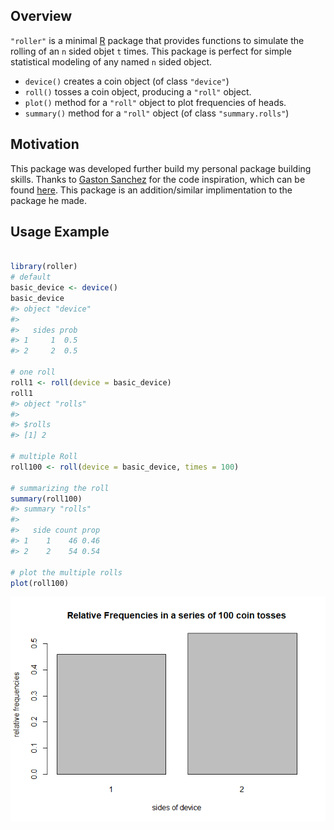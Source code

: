 
<!-- README.md is generated from README.Rmd. Please edit that file -->
Overview
--------

`"roller"` is a minimal [R](http://www.r-project.org/) package that provides functions to simulate the rolling of an `n` sided objet `t` times. This package is perfect for simple statistical modeling of any named `n` sided object.

-   `device()` creates a coin object (of class `"device"`)
-   `roll()` tosses a coin object, producing a `"roll"` object.
-   `plot()` method for a `"roll"` object to plot frequencies of heads.
-   `summary()` method for a `"roll"` object (of class `"summary.rolls"`)

Motivation
----------

This package was developed further build my personal package building skills. Thanks to [Gaston Sanchez](http://www.gastonsanchez.com/) for the code inspiration, which can be found [here](https://github.com/gastonstat/cointoss). This package is an addition/similar implimentation to the package he made.

Usage Example
-------------

``` r

library(roller)
# default
basic_device <- device()
basic_device
#> object "device"
#> 
#>   sides prob
#> 1     1  0.5
#> 2     2  0.5

# one roll
roll1 <- roll(device = basic_device)
roll1
#> object "rolls"
#> 
#> $rolls
#> [1] 2

# multiple Roll
roll100 <- roll(device = basic_device, times = 100)

# summarizing the roll
summary(roll100)
#> summary "rolls"
#> 
#>   side count prop
#> 1    1    46 0.46
#> 2    2    54 0.54

# plot the multiple rolls
plot(roll100)
```

![](README-examples-1.png)
